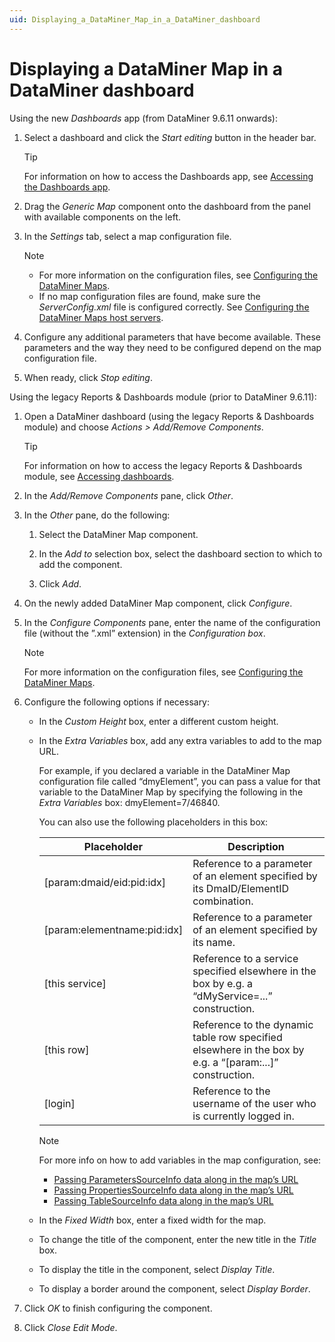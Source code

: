 ```yaml
---
uid: Displaying_a_DataMiner_Map_in_a_DataMiner_dashboard
---
```


# Displaying a DataMiner Map in a DataMiner dashboard

Using the new *Dashboards* app (from DataMiner 9.6.11 onwards):

1. Select a dashboard and click the *Start editing* button in the header bar.

   > [!TIP]
   > For information on how to access the Dashboards app, see [Accessing the Dashboards app](xref:Accessing_the_Dashboards_app).

1. Drag the *Generic Map* component onto the dashboard from the panel with available components on the left.

1. In the *Settings* tab, select a map configuration file.

   > [!NOTE]
   >
   > - For more information on the configuration files, see [Configuring the DataMiner Maps](xref:Configuring_the_DataMiner_Maps).
   > - If no map configuration files are found, make sure the *ServerConfig.xml* file is configured correctly. See [Configuring the DataMiner Maps host servers](xref:Configuring_the_DataMiner_Maps_host_servers).

1. Configure any additional parameters that have become available. These parameters and the way they need to be configured depend on the map configuration file.

1. When ready, click *Stop editing*.

Using the legacy Reports & Dashboards module (prior to DataMiner 9.6.11):

1. Open a DataMiner dashboard (using the legacy Reports & Dashboards module) and choose *Actions \> Add/Remove Components*.

   > [!TIP]
   > For information on how to access the legacy Reports & Dashboards module, see [Accessing dashboards](xref:Accessing_dashboards).

1. In the *Add/Remove Components* pane, click *Other*.

1. In the *Other* pane, do the following:

   1. Select the DataMiner Map component.

   1. In the *Add to* selection box, select the dashboard section to which to add the component.

   1. Click *Add*.

1. On the newly added DataMiner Map component, click *Configure*.

1. In the *Configure Components* pane, enter the name of the configuration file (without the ”.xml” extension) in the *Configuration box*.

   > [!NOTE]
   > For more information on the configuration files, see [Configuring the DataMiner Maps](xref:Configuring_the_DataMiner_Maps).

1. Configure the following options if necessary:

   - In the *Custom Height* box, enter a different custom height.

   - In the *Extra Variables* box, add any extra variables to add to the map URL.

     For example, if you declared a variable in the DataMiner Map configuration file called “dmyElement”, you can pass a value for that variable to the DataMiner Map by specifying the following in the *Extra Variables* box: dmyElement=7/46840.

     You can also use the following placeholders in this box:

     | Placeholder                 | Description                                                                                               |
     |-------------------------------|-----------------------------------------------------------------------------------------------------------|
     | \[param:dmaid/eid:pid:idx\]   | Reference to a parameter of an element specified by its DmaID/ElementID combination.                      |
     | \[param:elementname:pid:idx\] | Reference to a parameter of an element specified by its name.                                             |
     | \[this service\]              | Reference to a service specified elsewhere in the box by e.g. a “dMyService=...” construction.            |
     | \[this row\]                  | Reference to the dynamic table row specified elsewhere in the box by e.g. a “\[param:...\]” construction. |
     | \[login\]                     | Reference to the username of the user who is currently logged in.                                         |

     > [!NOTE]
     > For more info on how to add variables in the map configuration, see:
     >
     > - [Passing ParametersSourceInfo data along in the map’s URL](xref:ParametersSourceInfo#passing-parameterssourceinfo-data-along-in-the-maps-url)
     > - [Passing PropertiesSourceInfo data along in the map’s URL](xref:PropertiesSourceInfo#passing-propertiessourceinfo-data-along-in-the-maps-url)
     > - [Passing TableSourceInfo data along in the map’s URL](xref:TableSourceInfo#passing-tablesourceinfo-data-along-in-the-maps-url)

   - In the *Fixed Width* box, enter a fixed width for the map.

   - To change the title of the component, enter the new title in the *Title* box.

   - To display the title in the component, select *Display Title*.

   - To display a border around the component, select *Display Border*.

1. Click *OK* to finish configuring the component.

1. Click *Close Edit Mode*.
